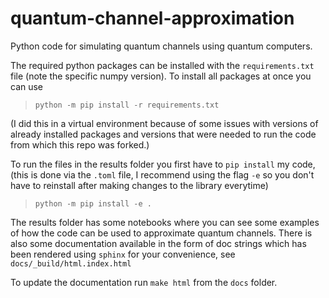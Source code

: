 # quantum-channel-approximation
Python code for simulating quantum channels using quantum computers.

The required python packages can be installed with the `requirements.txt` file (note the specific numpy version).
To install all packages at once you can use
> `python -m pip install -r requirements.txt`

(I did this in a virtual environment because of some issues with versions of already installed
packages and versions that were needed to run the code from which this repo was forked.)

To run the files in the results folder you first have to `pip install` my code,
(this is done via the `.toml` file, I recommend using the flag `-e` so you 
don't have to reinstall after making changes to the library everytime)
> `python -m pip install -e .`

The results folder has some notebooks where you can see some examples of how the code can be used
to approximate quantum channels.
There is also some documentation available in the form of doc strings
which has been rendered using `sphinx` for your convenience, see `docs/_build/html.index.html`

To update the documentation run `make html` from the `docs` folder.